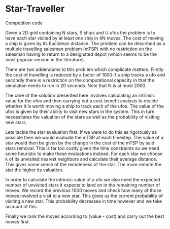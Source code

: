 # Star-Traveller
Competition code

Given a 2D grid containing N stars, S ships and U ufos the problem is to have each star visited by at least one ship in 4N moves. The cost of moving a ship is given by its Euclidean distance. The problem can be described as a multiple travelling salesman problem (mTSP) with no restriction on the salesman having to return to a designated depot (which seems to be the most popular version in the literature).

There are two addendums to this problem which complicate matters. Firstly the cost of travelling is reduced by a factor of 1000 if a ship tracks a ufo and secondly there is a restriction on the computational capacity in that the simulation needs to run in 20 seconds. Note that N is at most 2000.

The core of the solution presented here involves calculating an intrinsic value for the ufos and then carrying out a cost-benefit analysis to decide whether it is worth moving a ship to track each of the ufos. The value of the ufos is given by their ability to visit new stars in the system. This in turn necessitates the valuation of the stars as well as the probability of visiting new stars.

Lets tackle the star evaluation first. If we were to do this as rigorously as possible then we would evaluate the mTSP at each timestep. The value of a star would then be given by the change in the cost of the mTSP by said stars removal. This is far too costly given the time constraints so we need some heuristic to make these evaluations instead. For each star we choose k of its unvisited nearest neighbors and calculate their average distance. This gives some sense of the remoteness of the star. The more remote the star the higher its valuation.

In order to calculate the intrinsic value of a ufo we also need the expected number of unvisited stars it expects to land on in the remaining number of moves. We record the previous 1000 moves and check how many of those moves involved a visit to a new star. This gives us the current probability of visiting a new star. This probability decreases in time however and we take account of this.

Finally we rank the moves according to (value - cost) and carry out the best moves first.

